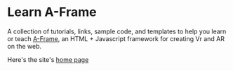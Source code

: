 # Learn A-Frame

A collection of tutorials, links, sample code, and templates to help you learn or teach [A-Frame](https://aframe.io/), an HTML + Javascript framework for creating Vr and AR on the web.

Here's the site's [home page](https://mr4all.github.io/learn-a-frame/)
